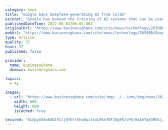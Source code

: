 ```yaml
---
category: news
title: "Google bans deepfake-generating AI from Colab"
excerpt: "Google has banned the training of AI systems that can be used to generate deepfakes on its Google Colaboratory platform. The updated terms of"
publishedDateTime: 2022-06-03T06:01:00Z
originalUrl: "https://www.businessghana.com/site/news/technology/263980/Google-bans-deepfake-generating-AI-from-Colab"
webUrl: "https://www.businessghana.com/site/news/technology/263980/Google-bans-deepfake-generating-AI-from-Colab"
type: article
quality: 37
heat: 37
published: false

provider:
  name: BusinessGhana
  domain: businessghana.com

topics:
  - AI

images:
  - url: "https://www.businessghana.com/site/img/../../cms/img/news/2022-06-02-14245701.jpg"
    width: 800
    height: 600
    isCached: true

secured: "6iXpyAS8oNdQ15CcjQYbtrShq9wilkoLPGe70FJSq5R/sF6/8qImTqX4MGSj/6KERGxDn1y3EutY6H//WyBTFxQDzjSLQwuX86k3Ui54vv1Wpdyp4aq+jpCjoAKWzNg2go4YFhOd4E6wa9kkEOwrlfGUvWY3K0ITHdvUP48YLwyuNVrKLO5uC4FYILLrE1KfM+aRYInNyJASu0xNwXUiS45bAbDEJrzLl/LyYECPhekszqY4m43K3/4GmA23ESBu+OtVjLrfB86UDO3S8iU5z+MHTiTM5FRmbfnPB51ilkwsc10Pjd9v5U2SEPcz337LSN1OVDCY5sKop0wUDxO3jNEkNARXqu+FCO6scedCBA4=;SmxVNo4mpCS1Gx3YGD+Kmg=="
---
```



